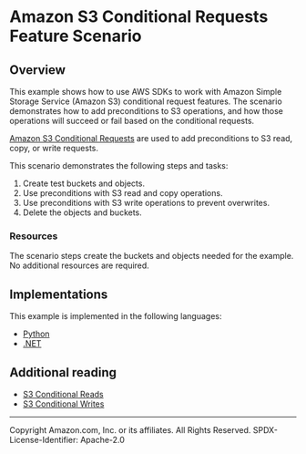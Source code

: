 # Amazon S3 Conditional Requests Feature Scenario

## Overview

This example shows how to use AWS SDKs to work with Amazon Simple Storage Service (Amazon S3) conditional request features. The scenario demonstrates how to add preconditions to S3 operations, and how those operations will succeed or fail based on the conditional requests.

[Amazon S3 Conditional Requests](https://docs.aws.amazon.com/AmazonS3/latest/userguide/conditional-requests.html) are used to add preconditions to S3 read, copy, or write requests.

This scenario demonstrates the following steps and tasks:
1. Create test buckets and objects.
2. Use preconditions with S3 read and copy operations.
3. Use preconditions with S3 write operations to prevent overwrites.
4. Delete the objects and buckets.

### Resources

The scenario steps create the buckets and objects needed for the example. No additional resources are required.

## Implementations

This example is implemented in the following languages:

- [Python](../../../python/example_code/s3/scenarios/conditional_requests/README.md)
- [.NET](../../../dotnetv3/S3/scenarios/S3ConditionalRequestsScenario/README.md)

## Additional reading

- [S3 Conditional Reads](https://docs.aws.amazon.com/AmazonS3/latest/userguide/conditional-reads.html)
- [S3 Conditional Writes](https://docs.aws.amazon.com/AmazonS3/latest/userguide/conditional-writes.html)

---

Copyright Amazon.com, Inc. or its affiliates. All Rights Reserved. SPDX-License-Identifier: Apache-2.0
